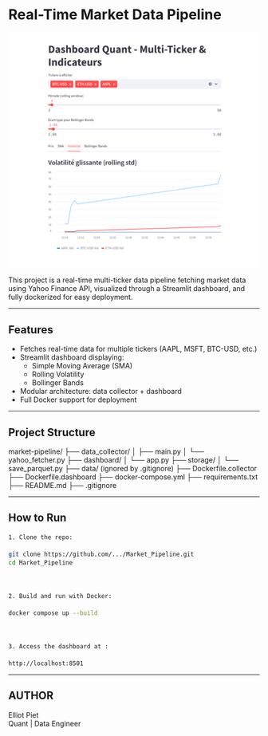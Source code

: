 #  Real-Time Market Data Pipeline

![Dashboard Screenshot](dashboard_screenshot.png)  

This project is a real-time multi-ticker data pipeline fetching market data using Yahoo Finance API, visualized through a Streamlit dashboard, and fully dockerized for easy deployment.

---

##  Features

- Fetches real-time data for multiple tickers (AAPL, MSFT, BTC-USD, etc.)
- Streamlit dashboard displaying:
  - Simple Moving Average (SMA)
  - Rolling Volatility
  - Bollinger Bands
- Modular architecture: data collector + dashboard
- Full Docker support for deployment

---

##  Project Structure

market-pipeline/ ├── data_collector/ │ ├── main.py │ └── yahoo_fetcher.py ├── dashboard/ │ └── app.py ├── storage/ │ └── save_parquet.py ├── data/ (ignored by .gitignore) ├── Dockerfile.collector ├── Dockerfile.dashboard ├── docker-compose.yml ├── requirements.txt ├── README.md ├── .gitignore

---

##  How to Run

```bash
1. Clone the repo:

git clone https://github.com/.../Market_Pipeline.git
cd Market_Pipeline



2. Build and run with Docker:

docker compose up --build



3. Access the dashboard at : 

http://localhost:8501
```

---

## AUTHOR

Elliot Piet  
Quant | Data Engineer

